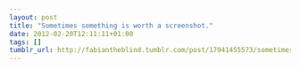 ```yaml
---
layout: post
title: "Sometimes something is worth a screenshot."
date: 2012-02-20T12:11:11+01:00
tags: []
tumblr_url: http://fabiantheblind.tumblr.com/post/17941455573/sometimes-something-is-worth-a-screenshot
---
```

